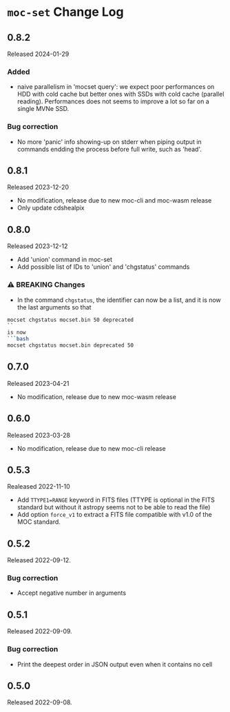 # `moc-set` Change Log

## 0.8.2

Released 2024-01-29

### Added

* naive parallelism in 'mocset query':
  we expect poor performances on HDD with cold cache but better ones with 
  SSDs with cold cache (parallel reading).
  Performances does not seems to improve a lot so far on a single MVNe SSD.

### Bug correction

* No more 'panic' info showing-up on stderr when piping output in commands
  endding the process before full write, such as 'head'.


## 0.8.1

Released 2023-12-20

* No modification, release due to new moc-cli and moc-wasm release
* Only update cdshealpix


## 0.8.0

Released 2023-12-12

* Add 'union' command in moc-set
* Add possible list of IDs to 'union' and 'chgstatus' commands

### ⚠️ BREAKING Changes 

* In the command `chgstatus`, the identifier can now be a list,
  and it is now the last arguments so that 
```bash
mocset chgstatus mocset.bin 50 deprecated
``
is now
```bash
mocset chgstatus mocset.bin deprecated 50
```

## 0.7.0

Released 2023-04-21

* No modification, release due to new moc-wasm release


## 0.6.0

Released 2023-03-28

* No modification, release due to new moc-cli release


## 0.5.3

Realeased 2022-11-10

* Add `TTYPE1=RANGE` keyword in FITS files (TTYPE is optional in the FITS standard but without
  it astropy seems not to be able to read the file)
* Add option `force_v1` to extract a FITS file compatible with v1.0 of the MOC standard.


## 0.5.2

Released 2022-09-12.

### Bug correction

* Accept negative number in arguments


## 0.5.1

Released 2022-09-09.

### Bug correction

* Print the deepest order in JSON output even when it contains no cell


## 0.5.0

Released 2022-09-08.

